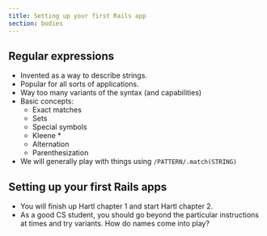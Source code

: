 ```yaml
---
title: Setting up your first Rails app
section: bodies
---
```

Regular expressions
-------------------

* Invented as a way to describe strings.
* Popular for all sorts of applications.
* Way too many variants of the syntax (and capabilities)
* Basic concepts:
    * Exact matches
    * Sets
    * Special symbols
    * Kleene *
    * Alternation
    * Parenthesization
* We will generally play with things using `/PATTERN/.match(STRING)`

Setting up your first Rails apps
-------------------------------

* You will finish up Hartl chapter 1 and start Hartl chapter 2.
* As a good CS student, you should go beyond the particular instructions
  at times and try variants.  How do names come into play?

